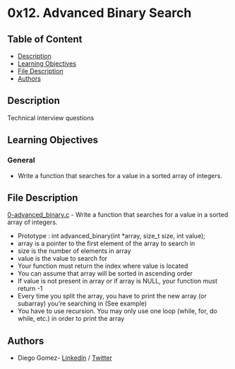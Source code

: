 # 0x12. Advanced Binary Search

## Table of Content
* [Description](#description)
* [Learning Objectives](#learning-objectives)
* [File Description](#file-description)
* [Authors](#authors)

## Description
Technical interview questions


## Learning Objectives
### General

- Write a function that searches for a value in a sorted array of integers.


## File Description

[0-advanced_binary.c](0-advanced_binary.c) - Write a function that searches for a value in a sorted array of integers.

- Prototype : int advanced_binary(int *array, size_t size, int value);
- array is a pointer to the first element of the array to search in
- size is the number of elements in array
- value is the value to search for
- Your function must return the index where value is located
- You can assume that array will be sorted in ascending order
- If value is not present in array or if array is NULL, your function must return -1
- Every time you split the array, you have to print the new array (or subarray) you’re searching in (See example)
- You have to use recursion. You may only use one loop (while, for, do while, etc.) in order to print the array


## Authors
* Diego Gomez- [Linkedin](https://www.linkedin.com/in/diego-g%C3%B3mez-8861b61a1/) / [Twitter](https://twitter.com/dagomez2530)
